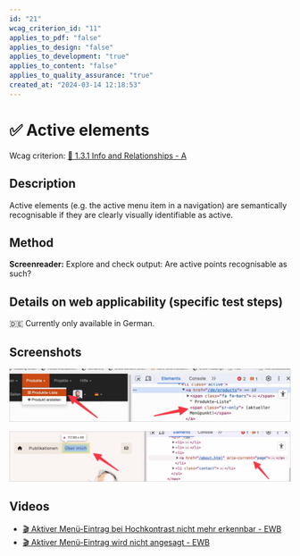 ```yaml
---
id: "21"
wcag_criterion_id: "11"
applies_to_pdf: "false"
applies_to_design: "false"
applies_to_development: "true"
applies_to_content: "false"
applies_to_quality_assurance: "true"
created_at: "2024-03-14 12:18:53"
---
```


# ✅ Active elements

Wcag criterion: [📜 1.3.1 Info and Relationships - A](..)

## Description

Active elements (e.g. the active menu item in a navigation) are semantically recognisable if they are clearly visually identifiable as active.

## Method

**Screenreader:** Explore and check output: Are active points recognisable as such?

## Details on web applicability (specific test steps)

🇩🇪 Currently only available in German.

## Screenshots

![Versteckter Text macht aktuellen Menüpunkt erkennbar im A4AA](images/versteckter-text-macht-aktuellen-menpunkt-erkennbar-im-a4aa.png)

![Markierung des aktuellen Menüpunkts mittels aria-current="page"](images/markierung-des-aktuellen-menpunkts-mittels-aria-currentpage.png)

## Videos

- [🎬 Aktiver Menü-Eintrag bei Hochkontrast nicht mehr erkennbar - EWB](/videos/aktiver-menu-eintrag-bei-hochkontrast-nicht-mehr-erkennbar-ewb)
- [🎬 Aktiver Menü-Eintrag wird nicht angesagt - EWB](/videos/aktiver-menu-eintrag-wird-nicht-angesagt-ewb)